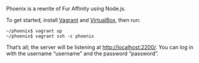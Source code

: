 Phoenix is a rewrite of Fur Affinity using Node.js.

To get started, install [Vagrant] and [VirtualBox], then run:

	~/phoenix$ vagrant up
	~/phoenix$ vagrant ssh -c phoenix

That’s all; the server will be listening at <http://localhost:2200/>.
You can log in with the username “username” and the password “password”.


[Vagrant]: https://www.vagrantup.com/
[VirtualBox]: https://www.virtualbox.org/
